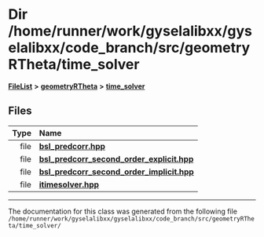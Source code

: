 

# Dir /home/runner/work/gyselalibxx/gyselalibxx/code\_branch/src/geometryRTheta/time\_solver



[**FileList**](files.md) **>** [**geometryRTheta**](dir_e9f169004bcfe9f3cb1f8a27ce024e59.md) **>** [**time\_solver**](dir_4c2664fc2adc717d896afdb0f76e6fe5.md)












## Files

| Type | Name |
| ---: | :--- |
| file | [**bsl\_predcorr.hpp**](bsl__predcorr_8hpp.md) <br> |
| file | [**bsl\_predcorr\_second\_order\_explicit.hpp**](bsl__predcorr__second__order__explicit_8hpp.md) <br> |
| file | [**bsl\_predcorr\_second\_order\_implicit.hpp**](bsl__predcorr__second__order__implicit_8hpp.md) <br> |
| file | [**itimesolver.hpp**](geometryRTheta_2time__solver_2itimesolver_8hpp.md) <br> |



























































------------------------------
The documentation for this class was generated from the following file `/home/runner/work/gyselalibxx/gyselalibxx/code_branch/src/geometryRTheta/time_solver/`

